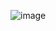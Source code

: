 ![image](https://github.com/ilrexho2011/Project-EULER-Possible-Solutions-Problems-101_to_200/assets/61479363/b554200a-220a-48fe-b0c5-ef500d90af55)

